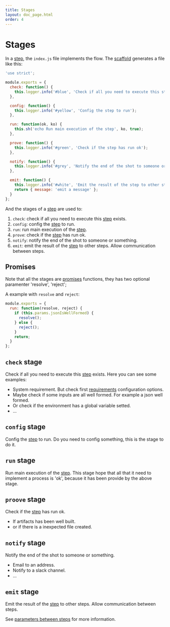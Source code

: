 ```yaml
---
title: Stages
layout: doc_page.html
order: 4
---
```


# Stages

In a [step](./02-steps.md), the `index.js` file implements the flow. The [scaffold](./02-steps.md#scaffold) generates a file like this:

```javascript
'use strict';

module.exports = {
  check: function() {
    this.logger.info('#blue', 'Check if all you need to execute this step exists');
  },

  config: function() {
    this.logger.info('#yellow', 'Config the step to run');
  },

  run: function(ok, ko) {
    this.sh('echo Run main execution of the step', ko, true);
  },

  prove: function() {
    this.logger.info('#green', 'Check if the step has run ok');
  },

  notify: function() {
    this.logger.info('#grey', 'Notify the end of the shot to someone or something');
  },

  emit: function() {
    this.logger.info('#white', 'Emit the result of the step to other steps. Allow communication between steps');
    return { message: 'emit a message' };
  }
};
```

And the stages of a [step](./02-steps.md) are used to:

1. `check`: check if all you need to execute this [step](./02-steps.md) exists.
1. `config`: config the [step](./02-steps.md) to run.
1. `run`: run main execution of the [step](./02-steps.md).
1. `prove`: check if the [step](./02-steps.md) has run ok.
1. `notify`: notify the end of the shot to someone or something.
1. `emit`: emit the result of the [step](./02-steps.md) to other steps. Allow communication between steps.

## Promises

Note that all the stages are [promises](https://developer.mozilla.org/docs/Web/JavaScript/Referencia/Objetos_globales/Promise) functions, they has two optional paramenter 'resolve', 'reject';

A example with `resolve` and `reject`:

```javascript
module.exports = {
  run: function(resolve, reject) {
    if (this.params.jsonIsWellFormed) {
      resolve();
    } else {
      reject();
    }
    return;
  }
};
```

## `check` stage

Check if all you need to execute this [step](./02-steps.md) exists. Here you can see some examples:

- System requirement. But check first [requirements](./10-requirements.md) configuration options.
- Maybe check if some inputs are all well formed. For example a json well formed.
- Or check if the environment has a global variable setted.
- ...

## `config` stage

Config the [step](./02-steps.md) to run. Do you need to config something, this is the stage to do it.

## `run` stage

Run main execution of the [step](./02-steps.md). This stage hope that all that it need to implement a process is 'ok', because it has been provide by the above stage.

## `proove` stage

Check if the [step](./02-steps.md) has run ok.

- If artifacts has been well built.
- or if there is a inexpected file created.

## `notify` stage

Notify the end of the shot to someone or something.

- Email to an address.
- Notify to a slack channel.
- ...

## `emit` stage

Emit the result of the [step](./02-steps.md) to other steps. Allow communication between steps.

See [parameters between steps](./08-parametes_between_steps.md) for more information.
